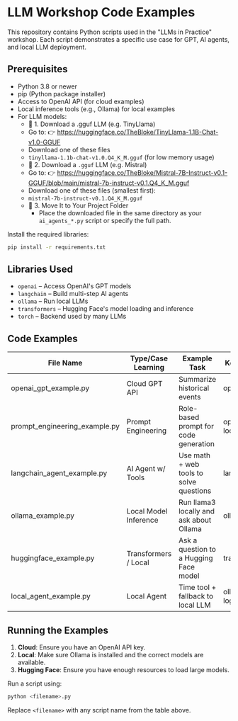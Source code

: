 # LLM Workshop Code Examples

This repository contains Python scripts used in the "LLMs in Practice" workshop. Each script demonstrates a specific use case for GPT, AI agents, and local LLM deployment.

## Prerequisites

- Python 3.8 or newer
- pip (Python package installer)
- Access to OpenAI API (for cloud examples)
- Local inference tools (e.g., Ollama) for local examples
- For LLM models: 
    - 🔽 1. Download a .gguf LLM (e.g. TinyLlama)
    - Go to:
     👉 https://huggingface.co/TheBloke/TinyLlama-1.1B-Chat-v1.0-GGUF
    - Download one of these files
    - `tinyllama-1.1b-chat-v1.0.Q4_K_M.gguf` (for low memory usage)
    - 🔽 2. Download a `.gguf` LLM (e.g. Mistral)
    - Go to:
     👉 https://huggingface.co/TheBloke/Mistral-7B-Instruct-v0.1-GGUF/blob/main/mistral-7b-instruct-v0.1.Q4_K_M.gguf
    - Download one of these files (smallest first):
    - `mistral-7b-instruct-v0.1.Q4_K_M.gguf`
    - 📁 3. Move It to Your Project Folder
      - Place the downloaded file in the same directory as your `ai_agents_*.py` script or specify the full path.

Install the required libraries:

```bash
pip install -r requirements.txt
```



## Libraries Used

- `openai` – Access OpenAI's GPT models
- `langchain` – Build multi-step AI agents
- `ollama` – Run local LLMs
- `transformers` – Hugging Face's model loading and inference
- `torch` – Backend used by many LLMs

## Code Examples

| File Name                 | Type/Case Learning       | Example Task                                 | Key Library     |
|--------------------------|--------------------------|-----------------------------------------------|-----------------|
| openai_gpt_example.py    | Cloud GPT API            | Summarize historical events                   | openai          |
| prompt_engineering_example.py | Prompt Engineering   | Role-based prompt for code generation         | openai / local  |
| langchain_agent_example.py | AI Agent w/ Tools      | Use math + web tools to solve questions       | langchain       |
| ollama_example.py        | Local Model Inference     | Run llama3 locally and ask about Ollama       | ollama          |
| huggingface_example.py   | Transformers / Local      | Ask a question to a Hugging Face model        | transformers    |
| local_agent_example.py   | Local Agent               | Time tool + fallback to local LLM             | ollama + logic  |

## Running the Examples

1. **Cloud**: Ensure you have an OpenAI API key.
2. **Local**: Make sure Ollama is installed and the correct models are available.
3. **Hugging Face**: Ensure you have enough resources to load large models.

Run a script using:

```bash
python <filename>.py
```

Replace `<filename>` with any script name from the table above.
